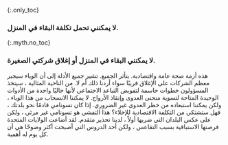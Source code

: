 {:.only_toc} 
 ### لا يمكنني تحمل تكلفة البقاء في المنزل. 

 {:.myth.no_toc} 
 ### لا يمكنني البقاء في المنزل أو إغلاق شركتي الصغيرة. 

 هذه أزمة صحة عامة واقتصادية. يتأثر الجميع. تشير جميع الأدلة إلى أن الوباء سيجبر معظم الشركات على الإغلاق قريبًا سواء أردنا ذلك أم لا. من الناحية المثالية ، سيتخذ المسؤولون خطوات حاسمة لتفويض التباعد الاجتماعي لأنها حاليًا واحدة من الأدوات الوحيدة المتاحة لتسوية منحنى العدوى وإنقاذ الأرواح. لا يمكننا الانسحاب من هذا الوباء ، ولكن يمكننا استبعاده من خطر العدوى غير الضروري. إذا كان تسونامي قادمًا نحو بلدتك ، فهل ستشتكي من التكلفة الاقتصادية للإخلاء؟ هذا التفشي هو تسونامي غير مرئي ، ولكن على عكس البلدان التي ضربها أولاً ، لدينا تحذير متقدم. لقد أضاعت الولايات المتحدة فرصتها الاستباقية بسبب التقاعس ، ولكن أحد الدروس التي أصبحت أكثر وضوحًا هي أن كل يوم له أهمية.
